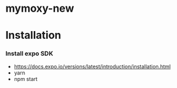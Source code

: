 # mymoxy-new

# Installation
### Install expo SDK
- https://docs.expo.io/versions/latest/introduction/installation.html
- yarn
- npm start
